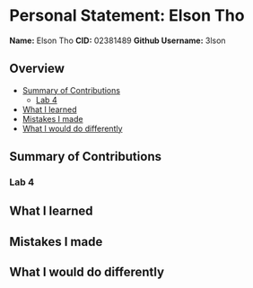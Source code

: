 # Personal Statement: Elson Tho

**Name:** Elson Tho
**CID:** 02381489 
**Github Username:** 3lson

## Overview
- [Summary of Contributions](#summary-of-contributions)
    - [Lab 4](#lab-4)
- [What I learned](#what-i-learned)
- [Mistakes I made](#mistakes-i-made)
- [What I would do differently](#what-i-would-do-differently)

## Summary of Contributions

### Lab 4

## What I learned


## Mistakes I made

## What I would do differently
